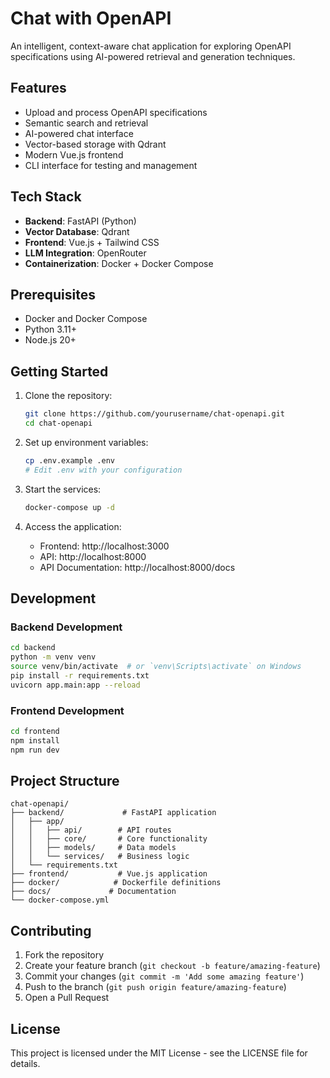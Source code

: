 # Chat with OpenAPI

An intelligent, context-aware chat application for exploring OpenAPI specifications using AI-powered retrieval and generation techniques.

## Features

- Upload and process OpenAPI specifications
- Semantic search and retrieval
- AI-powered chat interface
- Vector-based storage with Qdrant
- Modern Vue.js frontend
- CLI interface for testing and management

## Tech Stack

- **Backend**: FastAPI (Python)
- **Vector Database**: Qdrant
- **Frontend**: Vue.js + Tailwind CSS
- **LLM Integration**: OpenRouter
- **Containerization**: Docker + Docker Compose

## Prerequisites

- Docker and Docker Compose
- Python 3.11+
- Node.js 20+

## Getting Started

1. Clone the repository:
   ```bash
   git clone https://github.com/yourusername/chat-openapi.git
   cd chat-openapi
   ```

2. Set up environment variables:
   ```bash
   cp .env.example .env
   # Edit .env with your configuration
   ```

3. Start the services:
   ```bash
   docker-compose up -d
   ```

4. Access the application:
   - Frontend: http://localhost:3000
   - API: http://localhost:8000
   - API Documentation: http://localhost:8000/docs

## Development

### Backend Development

```bash
cd backend
python -m venv venv
source venv/bin/activate  # or `venv\Scripts\activate` on Windows
pip install -r requirements.txt
uvicorn app.main:app --reload
```

### Frontend Development

```bash
cd frontend
npm install
npm run dev
```

## Project Structure

```
chat-openapi/
├── backend/             # FastAPI application
│   ├── app/
│   │   ├── api/        # API routes
│   │   ├── core/       # Core functionality
│   │   ├── models/     # Data models
│   │   └── services/   # Business logic
│   └── requirements.txt
├── frontend/           # Vue.js application
├── docker/            # Dockerfile definitions
├── docs/             # Documentation
└── docker-compose.yml
```

## Contributing

1. Fork the repository
2. Create your feature branch (`git checkout -b feature/amazing-feature`)
3. Commit your changes (`git commit -m 'Add some amazing feature'`)
4. Push to the branch (`git push origin feature/amazing-feature`)
5. Open a Pull Request

## License

This project is licensed under the MIT License - see the LICENSE file for details.
